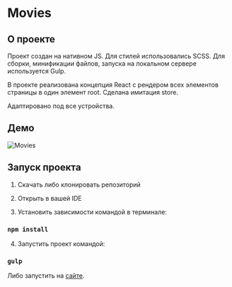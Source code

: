 # Movies

## О проекте

Проект создан на нативном JS. Для стилей использовались SCSS. Для сборки, минификации файлов, запуска на локальном сервере используется Gulp.

В проекте реализована концепция React с рендером всех элементов страницы в один элемент root. Сделана имитация store.

Адаптировано под все устройства.

## Демо

![Movies](https://user-images.githubusercontent.com/72670840/217633467-ccff3b8d-0ab2-4e8f-8c39-53855cc37d62.gif)

## Запуск проекта

1. Скачать либо клонировать репозиторий

2. Открыть в вашей IDE

3. Установить зависимости командой в терминале:

### `npm install`

4. Запустить проект командой:

### `gulp`

Либо запустить на [сайте](https://www.mikhailvoevodin.ru/movies/index.html).
